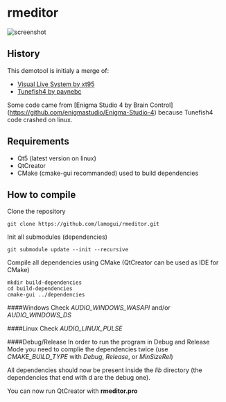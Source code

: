 # rmeditor

![screenshot](http://s31.postimg.org/jcs4o844r/screenshot.png)


## History
This demotool is initialy a merge of:
 - [Visual Live System by xt95](https://github.com/XT95/VisualLiveSystem)
 - [Tunefish4 by paynebc](https://github.com/paynebc/tunefish)

Some code came from [Enigma Studio 4 by Brain Control]
(https://github.com/enigmastudio/Enigma-Studio-4) because Tunefish4 code crashed
on linux.


## Requirements
 * Qt5 (latest version on linux)
 * QtCreator 
 * CMake (cmake-gui recommanded) used to build dependencies


## How to compile

Clone the repository

```
git clone https://github.com/lamogui/rmeditor.git
```

Init all submodules (dependencies)

```
git submodule update --init --recursive
```

Compile all dependencies using CMake (QtCreator can be used as IDE for CMake)

```
mkdir build-dependencies
cd build-dependencies
cmake-gui ../dependencies
```

####Windows
Check *AUDIO_WINDOWS_WASAPI* and/or *AUDIO_WINDOWS_DS*

####Linux
Check *AUDIO_LINUX_PULSE*


####Debug/Release
In order to run the program in Debug and Release Mode you need to complie the 
dependencies twice (use *CMAKE_BUILD_TYPE* with *Debug*, *Release*, or *MinSizeRel*)

All dependencies should now be present inside the *lib* directory (the 
dependencies that end with d are the debug one).

You can now run QtCreator with **rmeditor.pro**
 

